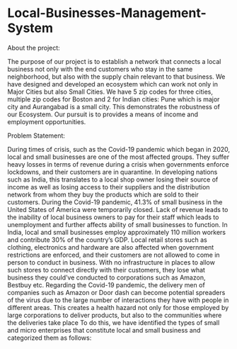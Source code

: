 # Local-Businesses-Management-System

About the project:

The purpose of our project is to establish a network that connects a local business not only with the end customers who stay in the same neighborhood, but also with the supply chain relevant to that business. We have designed and developed an ecosystem which can work not only in Major Cities but also Small Cities. We have 5 zip codes for three cities, multiple zip codes for Boston and 2 for Indian cities: Pune which is major city and Aurangabad is a small city. This demonstrates the robustness of our Ecosystem. Our pursuit is to provides a means of income and employment opportunities.

Problem Statement:

During times of crisis, such as the Covid-19 pandemic which began in 2020, local and small businesses are one of the most affected groups. They suffer heavy losses in terms of revenue during a crisis when governments enforce lockdowns, and their customers are in quarantine. In developing nations such as India, this translates to a local shop owner losing their source of income as well as losing access to their suppliers and the distribution network from whom they buy the products which are sold to their customers. During the Covid-19 pandemic, 41.3% of small business in the United States of America were temporarily closed. 
Lack of revenue leads to the inability of local business owners to pay for their staff which leads to unemployment and further affects ability of small businesses to function. In India, local and small businesses employ approximately 110 million workers and contribute 30% of the country’s GDP.
Local retail stores such as clothing, electronics and hardware are also affected when government restrictions are enforced, and their customers are not allowed to come in person to conduct in business. With no infrastructure in places to allow such stores to connect directly with their customers, they lose what business they could’ve conducted to corporations such as Amazon, Bestbuy etc. 
Regarding the Covid-19 pandemic, the delivery men of companies such as Amazon or Door dash can become potential spreaders of the virus due to the large number of interactions they have with people in different areas. This creates a health hazard not only for those employed by large corporations to deliver products, but also to the communities where the deliveries take place
To do this, we have identified the types of small and micro enterprises that constitute local and small business and categorized them as follows:


